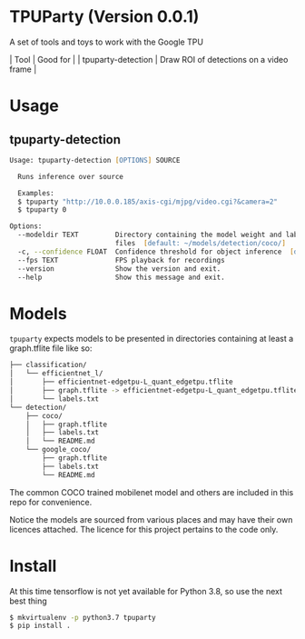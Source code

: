 # TPUParty (Version 0.0.1)

A set of tools and toys to work with the Google TPU

| Tool               | Good for                                |
| tpuparty-detection | Draw ROI of detections on a video frame |

# Usage

## tpuparty-detection

``` zsh
Usage: tpuparty-detection [OPTIONS] SOURCE

  Runs inference over source

  Examples:
  $ tpuparty "http://10.0.0.185/axis-cgi/mjpg/video.cgi?&camera=2"
  $ tpuparty 0

Options:
  --modeldir TEXT         Directory containing the model weight and label
                          files  [default: ~/models/detection/coco/]
  -c, --confidence FLOAT  Confidence threshold for object inference  [default: 0.1]
  --fps TEXT              FPS playback for recordings
  --version               Show the version and exit.
  --help                  Show this message and exit.
```

# Models

`tpuparty` expects models to be presented in directories containing at least a
graph.tflite file like so:

```zsh
├── classification/
│   └── efficientnet_l/
│       ├── efficientnet-edgetpu-L_quant_edgetpu.tflite
│       ├── graph.tflite -> efficientnet-edgetpu-L_quant_edgetpu.tflite
│       └── labels.txt
└── detection/
    ├── coco/
    │   ├── graph.tflite
    │   ├── labels.txt
    │   └── README.md
    └── google_coco/
        ├── graph.tflite
        ├── labels.txt
        └── README.md

```

The common COCO trained mobilenet model and others are included in this repo for
convenience.

Notice the models are sourced from various places and may have their own licences attached.
The licence for this project pertains to the code only. 

# Install

At this time tensorflow is not yet available for Python 3.8, so use the next best thing

```zsh
$ mkvirtualenv -p python3.7 tpuparty 
$ pip install .
```

